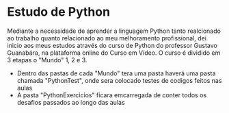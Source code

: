 <h1>Estudo de Python</h1>

<p>Mediante a necessidade de aprender a linguagem Python tanto realcionado ao trabalho quanto relacionado ao meu melhoramento profissional, dei inicio aos meus estudos através do curso de Python do professor Gustavo Guanabára, na plataforma online do Curso em Vídeo. O curso é dividido em 3 etapas o "Mundo" 1, 2 e 3.</p>

<ul>
    <li>Dentro das pastas de cada "Mundo" tera uma pasta haverá uma pasta chamada "PythonTest", onde sera colocado testes de codigos feitos nas aulas</li>
    <li>A pasta "PythonExercicios" ficara emcarregada de conter todos os desafios passados ao longo das aulas</li>
</ul>

